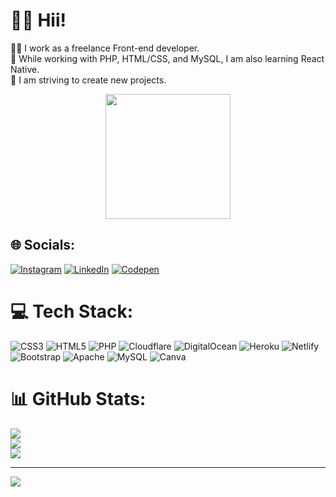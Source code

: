 # 👋🏻 Hii!
💪🏻 I work as a freelance Front-end developer.<br>👀 While working with PHP, HTML/CSS, and MySQL, I am also learning React Native.<br>🥳 I am striving to create new projects.

<div align="center">
  <img height="200" src="https://giphy.com/embed/xUA7bdpLxQhsSQdyog"  />
</div>

## 🌐 Socials:
[![Instagram](https://img.shields.io/badge/Instagram-%23E4405F.svg?logo=Instagram&logoColor=white)](https://www.instagram.com/Yunus__18) [![LinkedIn](https://img.shields.io/badge/LinkedIn-%230077B5.svg?logo=linkedin&logoColor=white)](https://www.linkedin.com/in/yunus-camci/) [![Codepen](https://img.shields.io/badge/Codepen-000000?style=for-the-badge&logo=codepen&logoColor=white)](https://codepen.io/yunuscamci) 

# 💻 Tech Stack:
![CSS3](https://img.shields.io/badge/css3-%231572B6.svg?style=for-the-badge&logo=css3&logoColor=white) ![HTML5](https://img.shields.io/badge/html5-%23E34F26.svg?style=for-the-badge&logo=html5&logoColor=white) ![PHP](https://img.shields.io/badge/php-%23777BB4.svg?style=for-the-badge&logo=php&logoColor=white) ![Cloudflare](https://img.shields.io/badge/Cloudflare-F38020?style=for-the-badge&logo=Cloudflare&logoColor=white) ![DigitalOcean](https://img.shields.io/badge/DigitalOcean-%230167ff.svg?style=for-the-badge&logo=digitalOcean&logoColor=white) ![Heroku](https://img.shields.io/badge/heroku-%23430098.svg?style=for-the-badge&logo=heroku&logoColor=white) ![Netlify](https://img.shields.io/badge/netlify-%23000000.svg?style=for-the-badge&logo=netlify&logoColor=#00C7B7) ![Bootstrap](https://img.shields.io/badge/bootstrap-%23563D7C.svg?style=for-the-badge&logo=bootstrap&logoColor=white) ![Apache](https://img.shields.io/badge/apache-%23D42029.svg?style=for-the-badge&logo=apache&logoColor=white) ![MySQL](https://img.shields.io/badge/mysql-%2300f.svg?style=for-the-badge&logo=mysql&logoColor=white) ![Canva](https://img.shields.io/badge/Canva-%2300C4CC.svg?style=for-the-badge&logo=Canva&logoColor=white)
# 📊 GitHub Stats:
![](https://github-readme-stats.vercel.app/api?username=YunusCamci&theme=tokyonight&hide_border=false&include_all_commits=false&count_private=false)<br/>
![](https://github-readme-streak-stats.herokuapp.com/?user=YunusCamci&theme=tokyonight&hide_border=false)<br/>
![](https://github-readme-stats.vercel.app/api/top-langs/?username=YunusCamci&theme=tokyonight&hide_border=false&include_all_commits=false&count_private=false&layout=compact)

---
[![](https://visitcount.itsvg.in/api?id=YunusCamci&icon=0&color=0)](https://visitcount.itsvg.in)

<!-- Proudly created with GPRM ( https://gprm.itsvg.in ) -->
